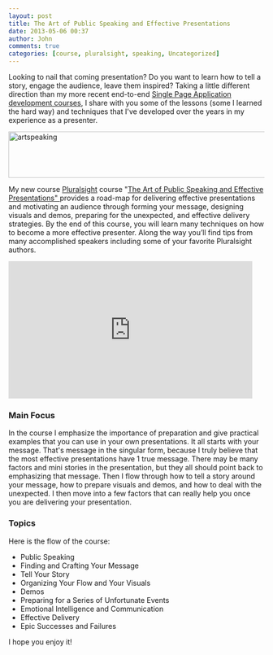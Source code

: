 ```yaml
---
layout: post
title: The Art of Public Speaking and Effective Presentations
date: 2013-05-06 00:37
author: John
comments: true
categories: [course, pluralsight, speaking, Uncategorized]
---
```

Looking to nail that coming presentation? Do you want to learn how to tell a story, engage the audience, leave them inspired? Taking a little different direction than my more recent end-to-end <a href="http://jpapa.me/spajsps" target="_blank">Single Page Application development courses</a>, I share with you some of the lessons (some I learned the hard way) and techniques that I've developed over the years in my experience as a presenter. 

<a href="http://jpapa.me/artspeaking" target="_blank"><img src="http://images.johnpapa.net/wp-content/uploads/2013/05/artspeaking-600x91.png" alt="artspeaking" width="600" height="91" class="aligncenter size-large wp-image-17921" /></a>

My new course <a href="http://www.pluralsight.com" target="_blank">Pluralsight</a> course "<a href="http://jpapa.me/artspeaking" target="_blank">The Art of Public Speaking and Effective Presentations" </a> provides a road-map for delivering effective presentations and motivating an audience through forming your message, designing visuals and demos, preparing for the unexpected, and effective delivery strategies. By the end of this course, you will learn many techniques on how to become a more effective presenter. Along the way you’ll find tips from many accomplished speakers including some of your favorite Pluralsight authors.

<iframe width="480" height="270" src="http://www.youtube.com/embed/gNZenAdkoUY" frameborder="0" allowfullscreen></iframe>

<h3>Main Focus</h3>
In the course I emphasize the importance of preparation and give practical examples that you can use in your own presentations. It all starts with your message. That's message in the singular form, because I truly believe that the most effective presentations have 1 true message. There may be many factors and mini stories in the presentation, but they all should point back to emphasizing that message. Then I flow through how to tell a story around your message, how to prepare visuals and demos, and how to deal with the unexpected. I then move into a few factors that can really help you once you are delivering your presentation.

<h3>Topics</h3>
Here is the flow of the course:
<ul>
<li>Public Speaking</li>
<li>Finding and Crafting Your Message</li>
<li>Tell Your Story</li>
<li>Organizing Your Flow and Your Visuals</li>
<li>Demos</li>
<li>Preparing for a Series of Unfortunate Events</li>
<li>Emotional Intelligence and Communication</li>
<li>Effective Delivery</li>
<li>Epic Successes and Failures</li>
</ul>

I hope you enjoy it!
